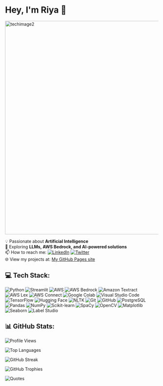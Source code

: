 # Hey, I'm Riya 👋

<img alt="techimage2" src="https://github.com/user-attachments/assets/a7b8876a-989a-42f4-8b54-28774d363c5a" width="700" />

💡 Passionate about **Artificial Intelligence**  
🚀 Exploring **LLMs, AWS Bedrock, and AI-powered solutions**  
📫 How to reach me: [![LinkedIn](https://img.shields.io/badge/-LinkedIn-blue?style=flat-square&logo=linkedin)](https://www.linkedin.com/in/riyageorge2000) 
[![Twitter](https://img.shields.io/badge/-Twitter-blue?style=flat-square&logo=twitter)](https://twitter.com/riyageorge2000)   
🌐 View my projects at:  [My GitHub Pages site](https://riyageorge2000.github.io/)




## 💻 Tech Stack: 
![Python](https://img.shields.io/badge/-Python-3776AB?style=flat-square&logo=python&logoColor=white)
![Streamlit](https://img.shields.io/badge/-Streamlit-FF4B4B?style=flat-square&logo=streamlit&logoColor=white)
![AWS](https://img.shields.io/badge/-AWS-232F3E?style=flat-square&logo=amazonaws&logoColor=white)
![AWS Bedrock](https://img.shields.io/badge/-AWS%20Bedrock-FF9900?style=flat-square&logo=amazonaws&logoColor=white)
![Amazon Textract](https://img.shields.io/badge/-Textract-FF9900?style=flat-square&logo=amazonaws&logoColor=white)
![AWS Lex](https://img.shields.io/badge/-Lex-232F3E?style=flat-square&logo=amazonaws&logoColor=white)
![AWS Connect](https://img.shields.io/badge/-Connect-FF9900?style=flat-square&logo=amazonaws&logoColor=white)
![Google Colab](https://img.shields.io/badge/-Google%20Colab-F9AB00?style=flat-square&logo=googlecolab&logoColor=white)
![Visual Studio Code](https://img.shields.io/badge/-VS%20Code-007ACC?style=flat-square&logo=visualstudiocode&logoColor=white)
![TensorFlow](https://img.shields.io/badge/-TensorFlow-FF6F00?style=flat-square&logo=tensorflow&logoColor=white)
![Hugging Face](https://img.shields.io/badge/-Hugging%20Face-FFCC00?style=flat-square&logo=huggingface&logoColor=white)
![NLTK](https://img.shields.io/badge/-NLTK-02569B?style=flat-square&logo=python&logoColor=white)
![Git](https://img.shields.io/badge/-Git-F05032?style=flat-square&logo=git&logoColor=white)
![GitHub](https://img.shields.io/badge/-GitHub-181717?style=flat-square&logo=github&logoColor=white)
![PostgreSQL](https://img.shields.io/badge/-PostgreSQL-4479A1?style=flat-square&logo=postgresql&logoColor=white)
![Pandas](https://img.shields.io/badge/-Pandas-150458?style=flat-square&logo=pandas&logoColor=white)
![NumPy](https://img.shields.io/badge/-NumPy-013243?style=flat-square&logo=numpy&logoColor=white)
![Scikit-learn](https://img.shields.io/badge/-Scikit--learn-F7931E?style=flat-square&logo=scikit-learn&logoColor=white)
![SpaCy](https://img.shields.io/badge/-SpaCy-09A3D5?style=flat-square&logo=spacy&logoColor=white)
![OpenCV](https://img.shields.io/badge/-OpenCV-5C3EE8?style=flat-square&logo=opencv&logoColor=white)
![Matplotlib](https://img.shields.io/badge/-Matplotlib-11557C?style=flat-square)
![Seaborn](https://img.shields.io/badge/-Seaborn-2E4C6D?style=flat-square)
![Label Studio](https://img.shields.io/badge/-Label%20Studio-9146FF?style=flat-square)

## 📊 GitHub Stats:  
![Profile Views](https://komarev.com/ghpvc/?username=riyageorge2000&color=blue)

<!-- ![GitHub Followers](https://img.shields.io/github/followers/riyageorge2000?style=flat-square)
![GitHub Stats](https://github-readme-stats-git-masterrstaa-rickstaa.vercel.app/api?username=riyageorge2000&show_icons=true&theme=tokyonight) 
![GitHub Activity Graph](https://github-readme-activity-graph.vercel.app/graph?username=riyageorge2000&theme=tokyo-night) -->

![Top Languages](https://github-readme-stats.vercel.app/api/top-langs/?username=riyageorge2000&theme=dark&hide_border=false&include_all_commits=false&count_private=true&layout=compact)

![GitHub Streak](https://github-readme-streak-stats.herokuapp.com/?user=riyageorge2000&theme=tokyonight)

![GitHub Trophies](https://github-profile-trophy.vercel.app/?username=riyageorge2000&theme=tokyonight)

<!-- ![Top Languages](https://github-readme-stats.vercel.app/api/top-langs/?username=riyageorge2000&theme=tokyonight) -->
<!-- ![Jokes](https://readme-jokes.vercel.app/api) -->

![Quotes](https://quotes-github-readme.vercel.app/api?type=horizontal&theme=radical)


